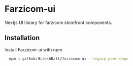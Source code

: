 
# Farzicom-ui

Nextjs UI library for farzicom storefront components.


## Installation

Install Farzicom-ui with npm

```bash
  npm i github:HiteshDatt/farzicom-ui --legacy-peer-deps
```
    
